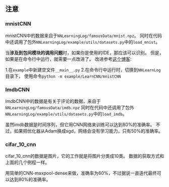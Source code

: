 ## 注意
### mnistCNN
mnistCNN中的数据来自于`NNLearningLog/famousData/mnist.npz`。
同时在代码中还调用了包外`NNLearningLog/example/utils/datasets.py`中的`load_mnist`。

当**涉及到包间模块的调用问题**时，如果你是使用的IDE，那应该可以识别。
但是，如果是在命令行中运行，就需要一点改进了。
改进参考[这个博客](http://blog.csdn.net/luo123n/article/details/49849649):

1.在`example`中新建空文件`__main__.py`
2.在命令行中运行时，切换到`NNLearnLog`目录下，
使用命令`python -m example/LearnCNN/mnistCNN`
### ImdbCNN
ImdbCNN中的数据是有关于评论的数据，来自于`NNLearningLog/famousData/imdb.npz`
同时在代码中还调用了包外`NNLearningLog/example/utils/datasets.py`中的`load_imdb`。

虽然imdb数据是时间序列，但它用CNN网络来训练可以达到80%的准确率。
不过，如果把优化器从Adam换成sgd，网络会没有学习能力，只有50%的准确率。
### cifar_10_cnn
cifar_10_cnn的数据是图片，它的工作就是将图片分类成10类。
数据的获取方式和上面的几个例程一样。

用简单的CNN-maxpool-dense来做，准确率为60%，不过据说一直迭代最终可以达到80%的准确率。